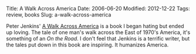 Title: A Walk Across America
Date: 2006-06-20
Modified: 2012-12-22
Tags: review, books
Slug: a-walk-across-america

Peter Jenkins' <a href="http://www.amazon.com/gp/product/006095955X/sr=8-1/qid=1150758681/ref=pd_bbs_1/002-0565404-8138420?%5Fencoding=UTF8" >A Walk Across America</a> is a book I began hating but ended up loving. The tale of one man's walk across the East of 1970's America, it's something of an <em>On the Road</em>. I don't feel that Jenkins is a terrific writer, but the tales put down in this book are inspiring. It humanizes America.

